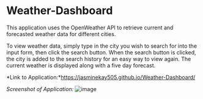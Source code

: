 # Weather-Dashboard

This application uses the OpenWeather API to retrieve current and forecasted weather data for different cities. 

To view weather data, simply type in the city you wish to search for into the input form, then click the search button. When the search button is clicked, the city is added to the search history for an easy way to view again. The current weather is displayed along with a five day forecast. 

*Link to Application:*https://jasminekay505.github.io/Weather-Dashboard/

*Screenshot of Application:*
![image](https://user-images.githubusercontent.com/74380703/107076201-f56db200-679f-11eb-9a59-1d44be194936.png)
